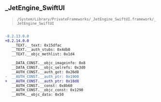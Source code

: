 ## _JetEngine_SwiftUI

> `/System/Library/PrivateFrameworks/_JetEngine_SwiftUI.framework/_JetEngine_SwiftUI`

```diff

-8.2.13.0.0
+8.2.14.0.0
   __TEXT.__text: 0x15dfac
   __TEXT.__auth_stubs: 0x4db0
   __TEXT.__objc_methlist: 0x1d4

   __DATA_CONST.__objc_imageinfo: 0x8
   __DATA_CONST.__objc_selrefs: 0x3d0
   __AUTH_CONST.__auth_got: 0x26d8
-  __AUTH_CONST.__auth_ptr: 0x1900
+  __AUTH_CONST.__auth_ptr: 0x18d8
   __AUTH_CONST.__const: 0x8b60
   __AUTH_CONST.__objc_const: 0x1290
   __AUTH.__objc_data: 0x50

```
